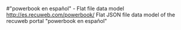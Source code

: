 #"powerbook en español" - Flat file data model
http://es.recuweb.com/powerbook/
Flat JSON file data model of the recuweb portal "powerbook en español"
